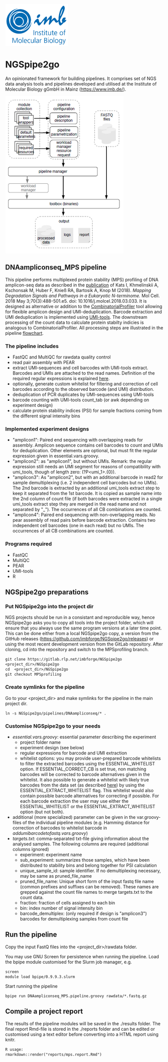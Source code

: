 ![IMB-logo](resources/IMB_logo.png)

# NGSpipe2go #

An opinionated framework for building pipelines. It comprises set of NGS data analysis tools and pipelines developed and utilised at the Institute of Molecular Biology gGmbH in Mainz (https://www.imb.de/).

![NGSpipe2go scheme](resources/NGSpipe2go_scheme.png)

## DNAampliconseq_MPS pipeline

This pipeline performs multiplexed protein stability (MPS) profiling of DNA amplicon-seq data as described in the [publication](https://www.sciencedirect.com/science/article/pii/S1097276518302363) of Kats I, Khmelinskii A, Kschonsak M, Huber F, Knieß RA, Bartosik A, Knop M (2018). *Mapping Degradation Signals and Pathways in a Eukaryotic N-terminome.* Mol Cell. 2018 May 3;70(3):488-501.e5. doi: 10.1016/j.molcel.2018.03.033. It is designed as alternative or addition to the [CombinatorialProfiler](https://github.com/ilia-kats/CombinatorialProfiler) tool allowing for flexible amplicon design and UMI-deduplication. Barcode extraction and UMI deduplication is implemented using [UMI-tools](https://umi-tools.readthedocs.io/en/latest/index.html). The downstream processing of the count data to calculate protein stabilty indicies is analogous to CombinatorialProfiler. All processing steps are illustrated in the pipeline [flowchart](https://www.draw.io/?lightbox=1&highlight=0000ff&edit=_blank&layers=1&nav=1&title=MPSprofiling#R7V1bd9q6Ev41rLX7AAtsMPAY0tKmq02yk%2BzT3f2SZWwBaozl%2BpKE%2FvozkixfhTFgbGjatA2WhSxpxjPfXCS11MvV60dXd5ZfiYmsltI1X1vq%2B5ai9NTBAH7RkjUvGSojXrBwsRlWigvu8S8UFnbD0gCbyEtV9AmxfOykCw1i28jwU2W665KXdLU5sdJPdfQFyhXcG7qVL%2F2GTX8Zlva0cXzjE8KLZfjokTLkN2a68bRwSWCHz7OJjfidlS6aCcfoLXWTvCSK1A8t9dIlxOefVq%2BXyKLTKmaMf2%2B64W7UZRfZfpkvfOp%2Bni%2BvR771vLybXX%2B6nz7%2B%2BtQWBHjWrSCci5aiWdDgxMTPdHYtvLDZDe1nQLs6cdk0RJfwaRH%2BZl%2BbudkS6BJrS5SyyfDXYu6X%2FsqCTz24Z%2BkzZE2iKb0kFnFZJXXK%2FkAVz3fJU0QkmMTJnNh%2ByFE9jfZb95bIDFtk7URXc2xZyUYV%2BhM1Ku4wGqqThaubGOY2U2yQFTbgskurWLrnhZ8j8nbZY33dx4ROXHvcjUadJFZIv2fk%2Bug1URQS7yMiK%2BS7a6gS3h0NNP6V8B1rj0LmfElw7DAsWyaYtd9VwzclfEsWUdsxu8CHkGPk3PNsXP99%2Fy34HLz%2F9d%2FD1cP0u%2Ff8X7v3ptnng0Z%2FjsE%2BFXCLMuqmuCUStQlu6Xcl3KKJiodwy69v%2FvuH7r%2F%2FfZ7efXBXPfPh4%2FqqPejliIdMEMPhJXH9JVkQW7c%2BxKUJCtCJiet8IcQJyfID%2Bf46JKEe%2BASKEkyBXrH%2FL%2F16ZxBefU%2Fcef8atswu1uLChvEmvkQvvyfvxV9jV%2FH3zAuqjeDSoLSllKaFU2yJ7uQZMMVwGynvkcA1UMG7GL7jvu4ukF9UL6xIp76QkVxkgQx7TmvIQ5jig%2FbeGP8KrBvzf%2BvZzcfg8sp8aGu%2FO0%2FkCS6d%2F8qIfvNw8%2FRjOXr8%2Be%2BDr0wfr7%2F1tFm73ySJh%2BdC4rpJJa3XHx1IK%2FZVEEP6OlHBIdj2vUTLt7QgVhf90SClLtRBBkxm6g9Go6L68IH3IOaaaCj7ww21GGykYQPV6ymuE4iD3mh7jG8uoEKv77xK4Mil0rqYrHRsU3JjB1kY1DcUToqRCn9qMYDZ2mVhHolO9TbDJZ1qbxfNU%2FWXvk%2FtpgtKDmW6wD4Ao45rOR0bOE%2BZ4tVsToAL4eP1x3s6OGVB4KIN%2F2YWmdH%2Bomdq4U3FyIFzpu%2BvL%2FSVY2GwwTz0M1fw%2BPX2viPqdwCBked1st9dI0Q7cSG8b23fDWxD9%2BFVT9bdk2qlehQRbxpPZjfxNyKafjh992a%2FSpi4zWQX9vUZfDvBxmCnozm2MbNQlO5fM3rnXZV83fy4LaKbHhObnoMMJjjBWqcDpbY5MQOLMvX5jw95HqgirFPhqdtmNLg2HTaeAwJl6koH2YvcvQZcAQ%2B%2BIiPw6XwneHBDTzZbd0cwikYSm0iYP0mbqKdUYBPJtb1EpWWmACxDh34Ey9EBG5IOnmMfAVRGoiDyUPWl01WoU0vPYS83ZYpkxkTZbqglBzPaShqWDNMNkPncoyotQ4QKoEZv0CRoFZ%2B%2FpwDsNrskZZXERsqOdsk%2B2LanlDU%2Ba7I9%2F%2FGQezP7QV3FICqpW0iCFyUibUZeqUTD9oLLtBlxTeS2oZhCA4YUQsZnEq8LXD6I7iR9wRcMSqioT3%2BiGo5umlHbSpGCaBLXcSp6Hf815afbBcDxwaQb2h93%2FRaTsQPIlChhgeHyLLuZH7P6Ga3SI4C3xXN0gzFkosFurlbEtolaymbe9WfEXOcKc6jSN0UJenWQi1fITrFJblriL%2BSbECVY1mbXBviTaAiXapwW5jtdMAwvmD0ytFP9aKhYcSh%2B8ih3MiRF5lQkwj%2BwcqRPlQ20ZE92Hnpg458Beow6%2BIjN6gbPm2Qam0LdOY6BrLTxI5HXgXcbmXSMcwwjTPLU4WPkE0jnbwm4gb287kpQ2V%2By0dtOwO7onv8zw9R1zsPc1Q1uOVY1%2BLhFPl4mmZjC9%2FDCpsK0C0iJc%2FsMFz%2F4SIPe9tidxosBJVJAYQerGeVlPmo6VmbGAQJGtof9dYPD1V2DmOyFNtEqoIF4i3a5qhkI2%2Bd8Hj%2BkTZ9CNY3S%2FQvTObERAkBd7Jo40hR0Op3qxkvgFWbj1H2dDW5hEzcxsKplNS2UaWEGaBiSSNrbxZaQkoDooemUsIqo4YgN3boIA70%2BNXUmIuxroTkbPtSaWywuNmehsKTR87LEProHIEJbfHF1J%2BrXYbZ%2B2tTvDWSGq8xyFTkfO5gbcJmwOHYwM6PckD9mZhPWo9zpkGUddaylm%2BD2cPit6n0PInfqD1OU8T0Ij9nZ%2BB4cqRm3gu6DrmeWWteJ3Q28vM3EKr2nJe6BJPTboai9YLjJ5k7eTbk1ouA2jgTIfMOzUqrIyZYtc7X2GirXGfTmSO4hmSQs6CZdA5HrvfOsu96BIa%2FQat3QZI4KpX0JOSodhyYZvOO45BkzfJeMTyR4jQN6mIhWKi5l4SeUMWYBG1Jk3BLhDRctAkt3eS0XmgfDwYuAZAws4d3IGCrbQBYbLwueXEM3UxQI%2FXkbR8m%2FRmdWGnWRo9nSoC9Bw61wTSmGa6cHzPpqPo1RCsx6g1GNwEyWa1BrYEY88GQjM%2F00GY8QmZGmMjWaRHh24Kh%2FYuCo5NsnC4ueInoCLDDHi8Blyd7JfII%2FEEpAKD5FtJxW6%2FDLSsCSvMGNYMhzdFtCA1lxFhUUNVHX9AHW0VczC1UDNCWt7Y8xN8xsTdCzCV6mi5OqIUSmpY3TnJcfO%2FBzY3ZAroAlnlHJ%2BULcJ5rDxNq29QWDyQDnmUbzIrQvw8oS2B2xM9dG0DzXMuwzIChhJPBGLWIIgR2G0QALrD3stfiyM68DH74Sz2f3fUSNjyeEHGaMzPXAYvlQABiwvWB1rxi6Jxv6Kx0qexg3CKh9ELfLbiTYxwrcRNz2HX3y9mmmjB2mXYWrVUQDdOxWimVZiqtElha7v2Ved1lZxnY5aVNEE1k%2FW33ER1tRJfKdGrQ7%2BrvO4huxO9S3Z3hUtTSp9Nok7UR8tBF8n%2Bqe%2F%2FclU3llsP3PAKQaC9yCKIXptISGcfUX1m2WtEs7CwbEE39mdfAkSmumNeF%2FlilgdHhxhDG2upA4uTa6kGTiJyPLw7SiL%2BzqvaptkOBs6WXYcDfN9xUI90E3vURF6Q9zgqqnSSSVKKvDz6Tm5f3X23tAOKADeSA8tjYz0ofar4mpD83X9KzSqcxGaFfYNJlwylApLrkL50JtbVjbypY3szgyJ1y4ugi6NZjAX5i%2FSypuBtDNS7juxdfwl1Z3%2FUuAX76rY0ZeBIz6gjy%2FlV%2BOWwEjqCP68DQrlNPzan9nTsiRXdNc7cd86aye9KVqvhL8dK22e2ezFLZKb5QQ79vXwHVPyh0l%2Br2XO4qtightqe4e7qebwA%2Fzvohl0hf8Iqek4OZPo0hBNedqiiw0Eg0DczONx2vifpeJfByed5IUL2L1%2F1RfYYvy%2BydkPSPaai3Gx1DoowL9JJVKe%2Binknw%2BPDE%2B7%2BZY3UUemMmFntam%2FapxCNIAgZ1g%2BSYcY7f3V2zZFfM52IFhIeJz3wl3hQDr2wSUPv3soZ8Bso3ipNJa%2FUhvXiYMlHGnpE9idDTtNzp5qWCRxYmKBOhZW2g8g1gWmAfM4ce1H9KNZSt2Y54Wix%2BBnTXhzapDxcmBd96ddqJenCqBt8DTW4H3uC4HTMnVsZu3lzoV4O0ias2eqPSpNTjGIifwO5qRqbfE9vpx5XiPvAzbi0dai%2FKC43V4YedulQqL7R5Cy7VVKoh2yjPDbsOdzhJZAN28zt3hMyRtczPKOiR8XhdMvIXhgDSM3kL6rrqELptKpBQy7dtJEDuKUn0lJp5TYca4hlVkqsmnOtkIPJ83pbt6m%2BXxxQFEH5jFW4JYiOKNIpK3Zyzs90Ou2nhUTtVXsreCdL854b07fSfbpoiN2qovVaxf2jnXbwojSHcX6zVK5SYTAivZlqw02blz6NDFNrvuSzbMhOgH3eJ9yXL1hwftS1Y6TigWTHKXT9lwIbBgQFcUgNaG9v%2F5ehWrGOE7ChuuJWqYW%2BGQGtXOcUTOWjXEESveJGjcS7FQf5jfJajOuKFU6jW6ROzst83sj8rqOk3OKvWoNuXwnTN%2FBCtH1F%2Bwl%2BVNK7uydB9VsrL0UGXX31HZ9bV6lN2FaYKumnDl8EDTHqdsT4qUc1am%2BZLGom4y6wkainTe5JJnYLZ4pkyL73HBjLcbx6e%2FwkVdVBhTPWBhr3iTlbR12oAGhVEGKxzqUZ%2BwjJzdFWlyS9jzUaTZBBz1FBXp%2BaT1HVcyll4odKgZcGhGXio9qizQNnTLCCwOs%2BHbPmJJz56vz3CYr4dtE%2FPE879u76%2FeNSIskkPbXUgk9%2Fg%2BJyGRTs0a9JsVEgVw4ITiEJLECP2Fbi7zCAxk0DXXZtGL0VxEQmxeJWKiobc11OssNJoygyd0bzPd93VjGe8DRcFBhAwml0k0QL%2FJ1lp7SMRa%2F6QScHCo5F8seSLBsWKvyvh0jNZIu%2B5ktPb2NF720chjiWNOHtI%2BrZjteHOy5MnvuhoJykRIkbFSsSx9a%2Ft18ilJp3RS4ARMDnTj%2BS08DpcNzQp5%2F2Rj330XXWuAg6Bde%2BZx4deN0vz46gnZsoowfy1euef5yPEO37PtWFtk%2FunY4RvVncO%2Bc2Oxf5zYsryXX2zQG8n07vBwiSw%2Fd%2BtsDuDZ12m417lb%2B6vmnlgnembbakT9bsSOubLLpFNxM%2BY8jJe%2FfmHHSW%2Fo1Mwye5umcS%2B4enym222xvXR5jqmjY66SUYiQyqao1Nj%2F%2B17nrtfhztHFr9PsotK5U%2FboYnN2ZQW6LBNfKGtB9roVmJByb%2B2b3S%2B1Ei%2BviGyXXIDXoJeXZSvehfmSZb284fipGEzsLQ0v%2FJNJXuxWnCa4xbe7DGYdg9ovG%2F26oU93BeKAqrqEU9cz7q4vuDtXZFzSMezszh0n38xzcuemYz7Dfn53iDrdufJDrzeioBxzHXb41Re0oFo3Zt4Np27NNuqLcJF3gkjSBdnJk4nDoty68I3rwGVckZaZFTDGsJ%2FRJVqOL6RHb1WRHSplgvwGj%2BnT4XKk2O%2BVq2LqRPhBhEjymbVREm363O8jTd0hu%2FNpWSsi4bvKHxbO5lUGzlIOIye5IZ8gTuPWQqF7pJptkY7AXD1xJniSu%2Foy7hocibvq3AGpkL3f7gZI0mk5Q79%2B6EKccgd1wev41jz4jfp8%2F3TsjLzkabgJL2GX%2FalG%2BYw1NY1s8qCwJ8LYKd2jHEn3NLkBRni%2B15Rk8j1KwogzgDbn5fzKMqccGcm4UzsSd%2B66EQPFxG3RM8aiXFsVODvLtCJv5MoHQhrJhdCxZ5R9LfD4xqdhGCC3YjLHy5tgRa5DmrxH7%2FnuhczVw%2Fz1LMePJwHKIsosgFwMCnJ9LOT3w4338J2Qvzjb7fYlcfEvGJ8ePT9CH2o1L0nOfOhLTnMYjfMvSRU7PMhdxFqODo25iIf7%2BYiHdTmJv4%2Btzw%2F46sPs%2Fv6VrMn68%2Febf9plfcTqSM4Z9a6RGKpKkmW21te0YYbFjrNGItzshfkmvtDtaUqnKhNnzabfe6KPYDvb8LTHCBiEhQIfHNGbvcIeNUd0G5GAXoejYp6yyKetSL3am3nr7Jza2RWB2kiT7MpUp1v7%2Fvni5WPvnjzeTMY3%2F6ivt8vVU7Mno3Q7O0XH4OKWHfHEfNNpadhLS0PlSAemSBlUsgyiSEjWn9ghpXzeQ3aelK9n%2B4OyhC8MoZ7K7ge%2Fy0ufhUBNIiAJL0gnX62J8kWdLOUmD1xrPXF144kOZ5vCjLmDX%2FnsrAy4bI93fOnKa9j%2BUM1s0dyXrAMSh7KltmgeVhCHkFL3hFYr1Lt7zK7vkPS4hLLytH%2BoFXHYCvtBk0SuIp9oD3SU3xPguHSXH6ehHIfupQ00B%2BluaaNM9zy04vEguviM5lRutbuOsUKUdroolWgzSc7e6FK7zR7fUMDFZ7EwVLCwWcTxzYUUEt3rZvKs30CsIbtYU1V6Zfd91iqIhRWuKyxCmIlZYLJ2EgXtExHDKfsjVUXZ0z5SBw6lgWjSSw6NftDoT2uDS33h6iYGcmSKQcbRpSFMLy7CTTSZjlzqJuOCbhrxVhXmHKZ9kLKluL2hxEl%2BPOKqm3fW5WGXHXKx2LcCK1tiRfGfv7PBFrYlvUXiBX78eKTkyg%2Fp627lku3jkjvWhNg2jYXFEwvMvWAFcmjNuBeo6%2FnpUFVRw0uoTYChVlFvxUMO6u%2FmnfnFPvzxKvgDer9CJtbj09MdQriMTT2enQJAf2cPAjj8%2BTrjxXg9J9%2BvdQEIz46pw59CL0jAN72Lcn%2Fow2fxSe7hSeoO8TwMFH634%2FRDYZ5Rs6G%2ByqN4J5KCOx5kxJAqMbGlxx1WkUkqt7%2FOZvedox6qt6vltdkbVfqQvdrjdt1sHG6U5J6t9ZVhPXG7ryCn8A4n%2FnHRSDlN6f59GYPW4xuH%2FIy%2FFe1v8SF%2FW32XtRqFOXkl4fbSy0s0VZIL3%2FiWYvk8HWHFQykM8BLuXuYl3ykpmoOopGbwriJRNOMjrfWQU2RcRJH8BtK%2FDSX64%2BzRh6rklLFaaaHkLY839nbkjqMcqPm813ppkl8R90bej35an%2FSHeX1SESXgEnSznwQsMKjlV2JSLPLh%2Fw%3D%3D). 

### The pipeline includes

- FastQC and MultiQC for rawdata quality control
- read pair assembly with PEAR
- extract UMI-sequences and cell barcodes with UMI-tools extract. Barcodes and UMIs are attached to the read names. Definition of the required regular expressions is explained [here](https://umi-tools.readthedocs.io/en/latest/reference/extract.html#barcode-extraction).
- optionally, generate custom whitelist for filtering and correction of cell barcodes according to the observed barcode (and UMI) distribution. 
- deduplication of PCR duplicates by UMI-sequences using UMI-tools 
- barcode counting with UMI-tools count_tab (or awk depending on experiment design)
- calculate protein stability indices (PSI) for sample fractions coming from the different signal intensity bins 

### Implemented experiment designs

- "amplicon1": Paired end sequencing with overlapping reads for assembly. Amplicon sequence contains cell barcodes to count and UMIs for deduplication. Other elements are optional, but must fit the regular expression given in essential.vars.groovy.
- "amplicon2": as "amplicon1", but without UMIs. Remark: the regular expression still needs an UMI segment for reasons of compatibility with umi_tools, though of length zero: (?P<umi_1>.{0}).
- "amplicon3": As "amplicon2", but with an additional barcode in read2 for sample demultiplexing (i.e. 2 independent cell barcodes but no UMIs). The 2nd barcode is extracted by an additional umi_tools extract step to keep it separated from the 1st barcode. It is copied as sample name into the 2nd column of count file (if both barcodes were extracted in a single umi_tools extract step they are merged in the read name and not separated by "_"). The occurrences of all CB combinations are counted.
- "amplicon4": Paired end sequencing with non-overlapping reads. No pear assembly of read pairs before barcode extraction. Contains two independent cell barcodes (one in each read) but no UMIs. The occurrences of all CB combinations are counted.

### Programs required

- FastQC
- MultiQC
- PEAR
- UMI-tools
- R

## NGSpipe2go preparations ##

### Put NGSpipe2go into the project dir ###

NGS projects should be run in a consistant and reproducible way, hence NGSpipe2go asks you to copy all tools into the project folder, which will ensure that you always use the same program versions at a later time point. This can be done either from a local NGSpipe2go copy, a version from the GitHub releases (https://github.com/imbforge/NGSpipe2go/releases) or using the most recent development version from the GitLab repository. After cloning, cd into the repository and switch to the MPSprofiling branch.

    git clone https://gitlab.rlp.net/imbforge/NGSpipe2go <project_dir>/NGSpipe2go
    cd  <project_dir>/NGSpipe2go
    git checkout MPSprofiling

### Create symlinks for the pipeline ###

Go to your <project_dir> and make symlinks for the pipeline in the main project dir. 

    ln -s NGSpipe2go/pipelines/DNAampliconseq/* .

### Customise NGSpipe2go to your needs ###

- *essential.vars.groovy*: essential parameter describing the experiment 
  - project folder name
  - experiment design (see below)
  - regular expressions for barcode and UMI extraction
  - whitelist options: you may provide user-prepared barcode whitelists to filter the extracted barcodes using the ESSENTIAL_WHITELIST option. If ESSENTIAL_CORRECT_CB is set true, non matching barcodes will be corrected to barcode alternatives given in the whitelist. It also possible to generate a whitelist with likely true barcodes from the data set (as described [here](https://umi-tools.readthedocs.io/en/latest/reference/whitelist.html)) by using the ESSENTIAL_EXTRACT_WHITELIST flag. This whitelist would also contain possible barcode alternatives for correcting if possible. For each barcode extraction the user may use either the ESSENTIAL_WHITELIST or the ESSENTIAL_EXTRACT_WHITELIST option (but not both).
- additional (more specialized) parameter can be given in the var.groovy-files of the individual pipeline modules (e.g. Hamming distance for correction of barcodes to whitelist barcode in *addumibarcodetofastq.vars.groovy*)
- *targets.txt*: comma-separated txt-file giving information about the analysed samples. The following columns are required (additional columns ignored) 
  - experiment: experiment name
  - sub_experiment: summarizes those samples, which have been distributed to stability bins and belong together for PSI calculation
  - unique_sample_id: sample identifier. If no demultiplexing necessary, may be same as pruned_file_name
  - pruned_file_name: Unique short form of the input fastq file name (common prefixes and suffixes can be removed). These names are grepped against the count file names to merge targets.txt to the count data.
  - fraction: fraction of cells assigned to each bin
  - bin: index number of signal intensity bin
  - barcode_demultiplex: (only required if design is "amplicon3") barcodes for demultiplexing samples from count file

## Run the pipeline ##

Copy the input FastQ files into the <project_dir>/rawdata folder.

You may use GNU Screen for persistence when running the pipeline. Load the bpipe module customised for the Slurm job manager, e.g.

    screen
    module load bpipe/0.9.9.3.slurm

Start running the pipeline

    bpipe run DNAampliconseq_MPS.pipeline.groovy rawdata/*.fastq.gz

## Compile a project report ##

The results of the pipeline modules will be saved in the ./results folder. The final report Rmd-file is stored in the ./reports folder and can be edited or customised using a text editor before converting into a HTML report using knitr.
    
    R usage:
    rmarkdown::render("reports/mps.report.Rmd")

